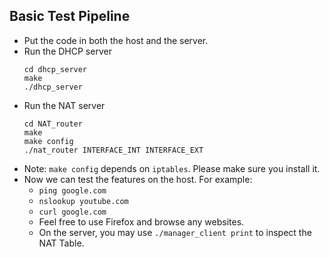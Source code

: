 ## Basic Test Pipeline
- Put the code in both the host and the server.
- Run the DHCP server
  ```
  cd dhcp_server
  make
  ./dhcp_server
  ```
- Run the NAT server
  ```
  cd NAT_router
  make
  make config
  ./nat_router INTERFACE_INT INTERFACE_EXT
  ```
- Note: `make config` depends on `iptables`. Please make sure you install it.
- Now we can test the features on the host. For example:
  - `ping google.com`
  - `nslookup youtube.com`
  - `curl google.com`
  - Feel free to use Firefox and browse any websites.
  - On the server, you may use `./manager_client print` to inspect the NAT Table.
   
